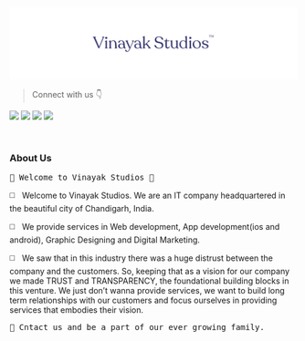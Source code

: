 <img src="/org-github-header.png" alt="Vinayak Studios Github Header">
<br>

> Connect with us 👇

<a href="https://twitter.com/vinayakstudios"><img src="https://img.shields.io/badge/Twitter-1DA1F2?style=for-the-badge&logo=twitter&logoColor=white"></a>
<a href="https://www.facebook.com/thevinayakstudios"><img src="https://img.shields.io/badge/Facebook-1877F2?style=for-the-badge&logo=facebook&logoColor=white"></a>
<a href="https://www.instagram.com/vinayakstudios_"><img src="https://img.shields.io/badge/Instagram-E4405F?style=for-the-badge&logo=instagram&logoColor=white"></a>
<a href="https://www.linkedin.com/company/vinayakstudios"><img src="https://img.shields.io/badge/LinkedIn-0077B5?style=for-the-badge&logo=linkedin&logoColor=white"></a>

<br>

<h3>About Us</h3>

<pre>🔹 Welcome to Vinayak Studios 👋</pre>
<p> ◻️ &nbsp; Welcome to Vinayak Studios. We are an IT company headquartered in the beautiful city of Chandigarh, India.

 ◻️ &nbsp; We provide services in Web development, App development(ios and android), Graphic Designing and Digital Marketing.

 ◻️ &nbsp; We saw that in this industry there was a huge distrust between the company and the customers. So, keeping that as a vision for our company we made TRUST and TRANSPARENCY, the foundational building blocks in this venture. We just don’t wanna provide services, we want to build long term relationships with our customers and focus ourselves in providing services that embodies their vision.
</p>

<pre>💬 Cntact us and be a part of our ever growing family.</pre>

